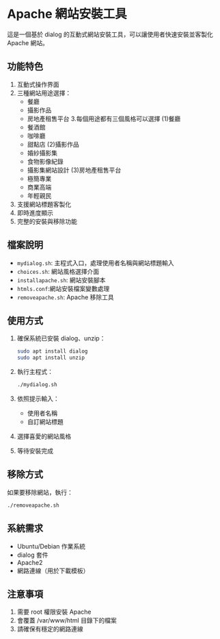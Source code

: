 # Apache 網站安裝工具

這是一個基於 dialog 的互動式網站安裝工具，可以讓使用者快速安裝並客製化 Apache 網站。

## 功能特色

1. 互動式操作界面
2. 三種網站用途選擇：
   - 餐廳
   - 攝影作品
   - 房地產租售平台
3.每個用途都有三個風格可以選擇
  (1)餐廳
   - 餐酒館
   - 咖啡廳
   - 甜點店
  (2)攝影作品
   - 婚紗攝影集
   - 食物影像紀錄
   - 攝影集網站設計
  (3)房地產租售平台
   - 極簡專業
   - 商業高端
   - 年輕親民
4. 支援網站標題客製化
5. 即時進度顯示
6. 完整的安裝與移除功能

## 檔案說明

- `mydialog.sh`: 主程式入口，處理使用者名稱與網站標題輸入
- `choices.sh`: 網站風格選擇介面
- `installapache.sh`: 網站安裝腳本
- `htmls.conf`:網站安裝檔案變數處理
- `removeapache.sh`: Apache 移除工具

## 使用方式

1. 確保系統已安裝 dialog、unzip：
   ```bash
   sudo apt install dialog
   sudo apt install unzip
   ```

2. 執行主程式：
   ```bash
   ./mydialog.sh
   ```

3. 依照提示輸入：
   - 使用者名稱
   - 自訂網站標題

4. 選擇喜愛的網站風格

5. 等待安裝完成

## 移除方式

如果要移除網站，執行：
```bash
./removeapache.sh
```

## 系統需求

- Ubuntu/Debian 作業系統
- dialog 套件
- Apache2
- 網路連線（用於下載模板）

## 注意事項

1. 需要 root 權限安裝 Apache
2. 會覆蓋 /var/www/html 目錄下的檔案
3. 請確保有穩定的網路連線